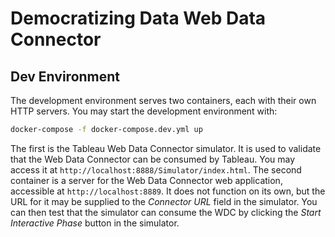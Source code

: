 # Democratizing Data Web Data Connector

## Dev Environment

The development environment serves two containers, each with their own HTTP servers. You may start the development environment with:

```bash
docker-compose -f docker-compose.dev.yml up
```

The first is the Tableau Web Data Connector simulator. It is used to validate that the Web Data Connector can be consumed by Tableau. You may access it at `http://localhost:8888/Simulator/index.html`. The second container is a server for the Web Data Connector web application, accessible at `http://localhost:8889`. It does not function on its own, but the URL for it may be supplied to the *Connector URL* field in the simulator. You can then test that the simulator can consume the WDC by clicking the *Start Interactive Phase* button in the simulator.